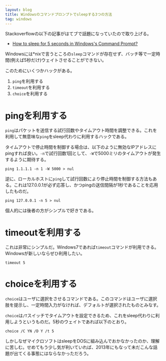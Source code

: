 ```yaml
---
layout: blog
title: Windowsのコマンドプロンプトでsleepする3つの方法
tag: windows
---
```




Stackoverflowの以下の記事がはてブで話題になっていたので取り上げる。

- [How to sleep for 5 seconds in Windows's Command Prompt?](http://stackoverflow.com/questions/1672338/how-to-sleep-for-5-seconds-in-windowss-command-prompt-or-dos)

Windowsには*nixで言うところの`sleep`コマンドが存在せず、バッチ等で一定時間(例えば5秒だけ)ウェイトさせることができない。

このためにいくつかハックがある。

1. `ping`を利用する
2. `timeout`を利用する
3. `choice`を利用する

# pingを利用する

`ping`はパケットを送信する試行回数やタイムアウト時間を調整できる。これを利用して無意味な`ping`をsleep代わりに利用するハックである。

タイムアウトで停止時間を制御する場合は、以下のように無効なIPアドレスにpingすれば良い。`-n`で試行回数1回として、`-W`で5000ミリのタイムアウトが発生するように期待する。

~~~~
ping 1.1.1.1 -n 1 -W 5000 > nul
~~~~

逆に、ローカルホストに`ping`して試行回数により停止時間を制御する方法もある。これは127.0.0.1が必ず応答し、かつpingの送信間隔が1秒であることを応用したものだ。

~~~~
ping 127.0.0.1 -n 5 > nul
~~~~

個人的には後者の方がシンプルで好きである。

# timeoutを利用する

これは非常にシンプルだ。Windows7であれば`timeout`コマンドが利用できる。Windowsが新しいならぜひ利用したい。

~~~~
timeout 5
~~~~

# choiceを利用する

`choice`はユーザに選択をさせるコマンドである。このコマンドはユーザに選択肢を提示し、一定時間入力がなければ、デフォルトが選択されたものとみなす。

`choice`は`/T`スイッチでタイムアウトを設定できるため、これをsleep代わりに利用しようというものだ。5秒のウェイトであれば以下のとおり。

~~~~
choice /C YN /D Y /t 5
~~~~

しかしなぜマイクロソフトはsleepをDOSに組み込んでおかなかったのか、理解に苦しむ。せめてもう少し気が利いていれば、2013年にもなって未だこんな話題が出てくる事態にはならなかっただろう。
